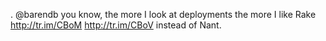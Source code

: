 <!--
id: 219585406
link: http://kevinisom.info/post/219585406/barendb-you-know-the-more-i-look-at
slug: barendb-you-know-the-more-i-look-at
date: Thu Oct 22 2009 15:10:51 GMT+1300 (NZDT)
raw: {"blog_name":"kevinisom","id":219585406,"post_url":"http://kevinisom.info/post/219585406/barendb-you-know-the-more-i-look-at","slug":"barendb-you-know-the-more-i-look-at","type":"text","date":"2009-10-22 02:10:51 GMT","timestamp":1256177451,"state":"published","format":"html","reblog_key":"u5T3C4fg","tags":[],"short_url":"http://tmblr.co/Zw68YyD5fj_","highlighted":[],"feed_item":"http://twitter.com/kev_nz/statuses/5057420698","from_feed_id":"650289","note_count":0,"title":null,"body":"<p>. @barendb you know, the more I look at deployments the more I like Rake <a href=\"http://tr.im/CBoM\" target=\"_blank\">http://tr.im/CBoM</a> <a href=\"http://tr.im/CBoV\" target=\"_blank\">http://tr.im/CBoV</a> instead of Nant.</p>"}
publish: 2009-10-022
tags: 
title: null
-->


. @barendb you know, the more I look at deployments the more I like Rake
<http://tr.im/CBoM> <http://tr.im/CBoV> instead of Nant.


